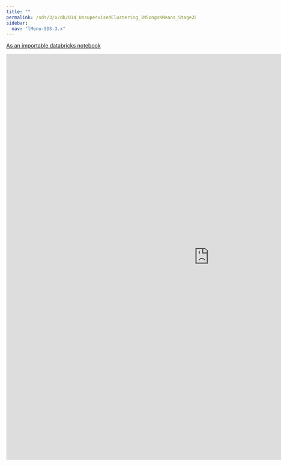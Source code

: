```yaml
---
title: ""
permalink: /sds/3/x/db/014_UnsupervisedClustering_1MSongsKMeans_Stage2Explore/
sidebar:
  nav: "lMenu-SDS-3.x"
---
```


[As an importable databricks notebook](https://lamastex.github.io/scalable-data-science/sds/3/x/db/014_UnsupervisedClustering_1MSongsKMeans_Stage2Explore.html)

<iframe src="https://lamastex.github.io/scalable-data-science/sds/3/x/db/014_UnsupervisedClustering_1MSongsKMeans_Stage2Explore.html" width="1080" height="1080" frameborder="0"></iframe>
